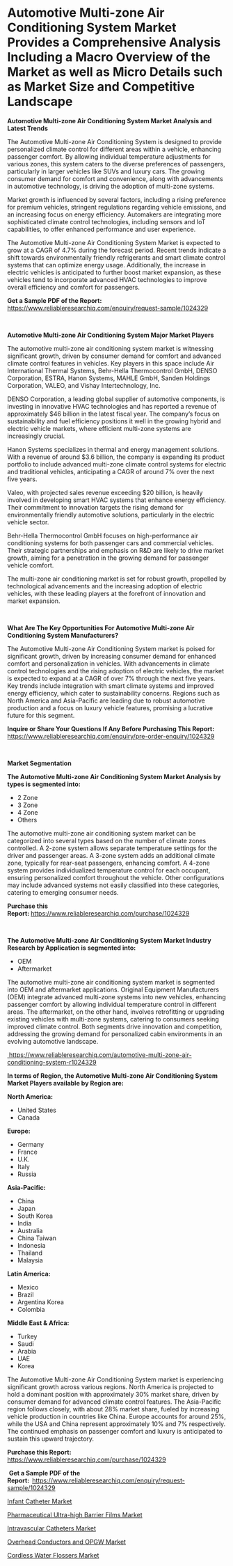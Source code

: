 <p><h1>Automotive Multi-zone Air Conditioning System Market Provides a Comprehensive Analysis Including a Macro Overview of the Market as well as Micro Details such as Market Size and Competitive Landscape</h1></p><p><strong>Automotive Multi-zone Air Conditioning System Market Analysis and Latest Trends</strong></p>
<p><p>The Automotive Multi-zone Air Conditioning System is designed to provide personalized climate control for different areas within a vehicle, enhancing passenger comfort. By allowing individual temperature adjustments for various zones, this system caters to the diverse preferences of passengers, particularly in larger vehicles like SUVs and luxury cars. The growing consumer demand for comfort and convenience, along with advancements in automotive technology, is driving the adoption of multi-zone systems.</p><p>Market growth is influenced by several factors, including a rising preference for premium vehicles, stringent regulations regarding vehicle emissions, and an increasing focus on energy efficiency. Automakers are integrating more sophisticated climate control technologies, including sensors and IoT capabilities, to offer enhanced performance and user experience.</p><p>The Automotive Multi-zone Air Conditioning System Market is expected to grow at a CAGR of 4.7% during the forecast period. Recent trends indicate a shift towards environmentally friendly refrigerants and smart climate control systems that can optimize energy usage. Additionally, the increase in electric vehicles is anticipated to further boost market expansion, as these vehicles tend to incorporate advanced HVAC technologies to improve overall efficiency and comfort for passengers.</p></p>
<p><strong>Get a Sample PDF of the Report:&nbsp;</strong> <a href="https://www.reliableresearchiq.com/enquiry/request-sample/1024329">https://www.reliableresearchiq.com/enquiry/request-sample/1024329</a></p>
<p>&nbsp;</p>
<p><strong>Automotive Multi-zone Air Conditioning System Major Market Players</strong></p>
<p><p>The automotive multi-zone air conditioning system market is witnessing significant growth, driven by consumer demand for comfort and advanced climate control features in vehicles. Key players in this space include Air International Thermal Systems, Behr-Hella Thermocontrol GmbH, DENSO Corporation, ESTRA, Hanon Systems, MAHLE GmbH, Sanden Holdings Corporation, VALEO, and Vishay Intertechnology, Inc.</p><p>DENSO Corporation, a leading global supplier of automotive components, is investing in innovative HVAC technologies and has reported a revenue of approximately $46 billion in the latest fiscal year. The company’s focus on sustainability and fuel efficiency positions it well in the growing hybrid and electric vehicle markets, where efficient multi-zone systems are increasingly crucial.</p><p>Hanon Systems specializes in thermal and energy management solutions. With a revenue of around $3.6 billion, the company is expanding its product portfolio to include advanced multi-zone climate control systems for electric and traditional vehicles, anticipating a CAGR of around 7% over the next five years.</p><p>Valeo, with projected sales revenue exceeding $20 billion, is heavily involved in developing smart HVAC systems that enhance energy efficiency. Their commitment to innovation targets the rising demand for environmentally friendly automotive solutions, particularly in the electric vehicle sector.</p><p>Behr-Hella Thermocontrol GmbH focuses on high-performance air conditioning systems for both passenger cars and commercial vehicles. Their strategic partnerships and emphasis on R&D are likely to drive market growth, aiming for a penetration in the growing demand for passenger vehicle comfort.</p><p>The multi-zone air conditioning market is set for robust growth, propelled by technological advancements and the increasing adoption of electric vehicles, with these leading players at the forefront of innovation and market expansion.</p></p>
<p>&nbsp;</p>
<p><strong>What Are The Key Opportunities For Automotive Multi-zone Air Conditioning System Manufacturers?</strong></p>
<p><p>The Automotive Multi-zone Air Conditioning System market is poised for significant growth, driven by increasing consumer demand for enhanced comfort and personalization in vehicles. With advancements in climate control technologies and the rising adoption of electric vehicles, the market is expected to expand at a CAGR of over 7% through the next five years. Key trends include integration with smart climate systems and improved energy efficiency, which cater to sustainability concerns. Regions such as North America and Asia-Pacific are leading due to robust automotive production and a focus on luxury vehicle features, promising a lucrative future for this segment.</p></p>
<p><strong>Inquire or Share Your Questions If Any Before Purchasing This Report:</strong> <a href="https://www.reliableresearchiq.com/enquiry/pre-order-enquiry/1024329">https://www.reliableresearchiq.com/enquiry/pre-order-enquiry/1024329</a></p>
<p>&nbsp;</p>
<p><strong>Market Segmentation</strong></p>
<p><strong>The Automotive Multi-zone Air Conditioning System Market Analysis by types is segmented into:</strong></p>
<p><ul><li>2 Zone</li><li>3 Zone</li><li>4 Zone</li><li>Others</li></ul></p>
<p><p>The automotive multi-zone air conditioning system market can be categorized into several types based on the number of climate zones controlled. A 2-zone system allows separate temperature settings for the driver and passenger areas. A 3-zone system adds an additional climate zone, typically for rear-seat passengers, enhancing comfort. A 4-zone system provides individualized temperature control for each occupant, ensuring personalized comfort throughout the vehicle. Other configurations may include advanced systems not easily classified into these categories, catering to emerging consumer needs.</p></p>
<p><strong>Purchase this Report:&nbsp;</strong><a href="https://www.reliableresearchiq.com/purchase/1024329">https://www.reliableresearchiq.com/purchase/1024329</a></p>
<p>&nbsp;</p>
<p><strong>The Automotive Multi-zone Air Conditioning System Market Industry Research by Application is segmented into:</strong></p>
<p><ul><li>OEM</li><li>Aftermarket</li></ul></p>
<p><p>The automotive multi-zone air conditioning system market is segmented into OEM and aftermarket applications. Original Equipment Manufacturers (OEM) integrate advanced multi-zone systems into new vehicles, enhancing passenger comfort by allowing individual temperature control in different areas. The aftermarket, on the other hand, involves retrofitting or upgrading existing vehicles with multi-zone systems, catering to consumers seeking improved climate control. Both segments drive innovation and competition, addressing the growing demand for personalized cabin environments in an evolving automotive landscape.</p></p>
<p><a href="https://www.reliableresearchiq.com/automotive-multi-zone-air-conditioning-system-r1024329">&nbsp;https://www.reliableresearchiq.com/automotive-multi-zone-air-conditioning-system-r1024329</a></p>
<p><strong>In terms of Region, the Automotive Multi-zone Air Conditioning System Market Players available by Region are:</strong></p>
<p>
    <p> <strong> North America: </strong>
        <ul>
            <li>United States</li>
            <li>Canada</li>
        </ul>
        </p> 
    <p> <strong> Europe: </strong>
        <ul>
            <li>Germany</li>
            <li>France</li>
            <li>U.K.</li>
            <li>Italy</li>
            <li>Russia</li>
        </ul>
        </p> 
    <p> <strong> Asia-Pacific: </strong>
        <ul>
            <li>China</li>
            <li>Japan</li>
            <li>South Korea</li>
            <li>India</li>
            <li>Australia</li>
            <li>China Taiwan</li>
            <li>Indonesia</li>
            <li>Thailand</li>
            <li>Malaysia</li>
        </ul>
        </p> 
    <p> <strong> Latin America: </strong>
        <ul>
            <li>Mexico</li>
            <li>Brazil</li>
            <li>Argentina Korea</li>
            <li>Colombia</li>
        </ul>
        </p> 
    <p> <strong> Middle East & Africa: </strong>
        <ul>
            <li>Turkey</li>
            <li>Saudi</li>
            <li>Arabia</li>
            <li>UAE</li>
            <li>Korea</li>
        </ul>
    </p>
    </p>
<p><p>The Automotive Multi-zone Air Conditioning System market is experiencing significant growth across various regions. North America is projected to hold a dominant position with approximately 30% market share, driven by consumer demand for advanced climate control features. The Asia-Pacific region follows closely, with about 28% market share, fueled by increasing vehicle production in countries like China. Europe accounts for around 25%, while the USA and China represent approximately 10% and 7% respectively. The continued emphasis on passenger comfort and luxury is anticipated to sustain this upward trajectory.</p></p>
<p><strong>Purchase this Report: </strong><a href="https://www.reliableresearchiq.com/purchase/1024329">https://www.reliableresearchiq.com/purchase/1024329</a></p>
<p>&nbsp;<strong>Get a Sample PDF of the Report:&nbsp;&nbsp;</strong><a href="https://www.reliableresearchiq.com/enquiry/request-sample/1024329">https://www.reliableresearchiq.com/enquiry/request-sample/1024329</a></p>
<p><strong></strong></p>
<p><p><a href="https://www.linkedin.com/pulse/infant-catheter-market-industry-landscape-growth-trajectories-qua1f?trackingId=%2Fx8HxA6aQOeESmXI2uRRsA%3D%3D">Infant Catheter Market</a></p><p><a href="https://issuu.com/reportprime-2/docs/pharmaceutical-ultra-high-barrier-f_87bbd4d9c3060d">Pharmaceutical Ultra-high Barrier Films Market</a></p><p><a href="https://www.linkedin.com/pulse/global-intravascular-catheters-market-sector-types-tuhvf?trackingId=tscn5yKkTi2CLbYMSWb%2BGw%3D%3D">Intravascular Catheters Market</a></p><p><a href="https://issuu.com/reportprime-2/docs/overhead-conductors-and-opgw-market_ee1bf5fa2bf5a4">Overhead Conductors and OPGW Market</a></p><p><a href="https://www.linkedin.com/pulse/what-factors-influence-cordless-water-flossers-market-mvb9f?trackingId=Ogg8ds8QRY2JNAYLFsWeQQ%3D%3D">Cordless Water Flossers Market</a></p></p>